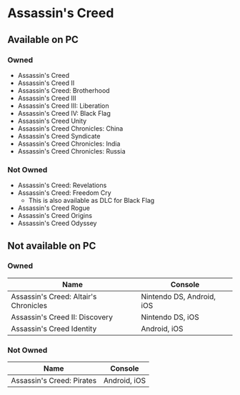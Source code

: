 # Assassin's Creed

## Available on PC

### Owned

- Assassin's Creed
- Assassin's Creed II
- Assassin's Creed: Brotherhood
- Assassin's Creed III
- Assassin's Creed III: Liberation
- Assassin's Creed IV: Black Flag
- Assassin's Creed Unity
- Assassin's Creed Chronicles: China
- Assassin's Creed Syndicate
- Assassin's Creed Chronicles: India
- Assassin's Creed Chronicles: Russia

### Not Owned

- Assassin's Creed: Revelations
- Assassin's Creed: Freedom Cry
    - This is also available as DLC for Black Flag
- Assassin's Creed Rogue
- Assassin's Creed Origins
- Assassin's Creed Odyssey

## Not available on PC

### Owned

Name                                  | Console
---                                   | ---
Assassin's Creed: Altair's Chronicles | Nintendo DS, Android, iOS
Assassin's Creed II: Discovery        | Nintendo DS, iOS
Assassin's Creed Identity             | Android, iOS

### Not Owned
Name                                  | Console
---                                   | ---
Assassin's Creed: Pirates             | Android, iOS